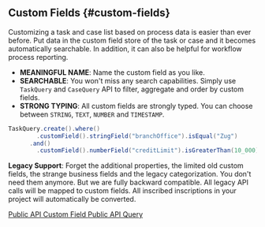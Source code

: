 ## Custom Fields {#custom-fields}
Customizing a task and case list based on process data is easier than ever before.
Put data in the custom field store of the task or case and it becomes automatically searchable.
In addition, it can also be helpful for workflow process reporting.

 * __MEANINGFUL NAME__: Name the custom field as you like.
 * __SEARCHABLE__: You won't miss any search capabilities. Simply use `TaskQuery` and `CaseQuery` API to filter, aggregate and order by custom fields.
 * __STRONG TYPING__: All custom fields are strongly typed. You can choose between `STRING`, `TEXT`, `NUMBER` and `TIMESTAMP`.

```java
TaskQuery.create().where()
        .customField().stringField("branchOffice").isEqual("Zug")
      .and()
        .customField().numberField("creditLimit").isGreaterThan(10_000);
```

__Legacy Support__: Forget the additional properties, the limited old custom fields, the strange business fields and the legacy categorization.
You don't need them anymore. But we are fully backward compatible. All legacy API calls will be mapped to custom fields.
All inscribed inscriptions in your project will automatically be converted.

<div class="short-links">
	<a href="${docBaseUrl}/public-api/ch/ivyteam/ivy/workflow/custom/field/ICustomFields.html" target="_blank" rel="noopener noreferrer">
	  <i class="fab fa-java"></i> Public API Custom Field
	</a>
	<a href="${docBaseUrl}/public-api/ch/ivyteam/ivy/workflow/query/TaskQuery.IFilterableColumns.html#customField--" 
		target="_blank" rel="noopener noreferrer">
	  <i class="fab fa-java"></i> Public API Query
	</a>
</div>
